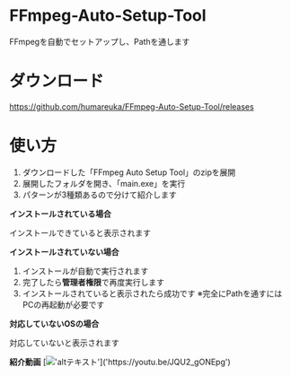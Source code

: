 # FFmpeg-Auto-Setup-Tool
FFmpegを自動でセットアップし、Pathを通します

# ダウンロード
https://github.com/humareuka/FFmpeg-Auto-Setup-Tool/releases

# 使い方
1. ダウンロードした「FFmpeg Auto Setup Tool」のzipを展開
2. 展開したフォルダを開き、「main.exe」を実行
3. パターンが3種類あるので分けて紹介します

**インストールされている場合**

インストールできていると表示されます

**インストールされていない場合**

1. インストールが自動で実行されます
2. 完了したら**管理者権限**で再度実行します
3. インストールされていると表示されたら成功です
   ※完全にPathを通すにはPCの再起動が必要です

**対応していないOSの場合**

対応していないと表示されます

**紹介動画**
[!['altテキスト']('https://i.ytimg.com/vi/JQU2_gONEpg/hqdefault.jpg?sqp=-oaymwEcCNACELwBSFXyq4qpAw4IARUAAIhCGAFwAcABBg==&rs=AOn4CLAE4jgK5roa4TOeGHCQgnHzhY1bXA')]('https://youtu.be/JQU2_gONEpg')
